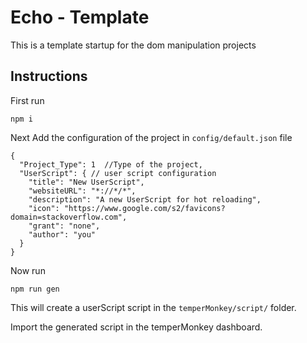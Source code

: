 # Echo - Template
This is a template startup for the dom manipulation projects

## Instructions
First run 
```
npm i
```
Next Add the configuration of the project in `config/default.json` file

```
{
  "Project_Type": 1  //Type of the project,
  "UserScript": { // user script configuration
    "title": "New UserScript",
    "websiteURL": "*://*/*",
    "description": "A new UserScript for hot reloading",
    "icon": "https://www.google.com/s2/favicons?domain=stackoverflow.com",
    "grant": "none",
    "author": "you"
  }
}
```

Now run
```
npm run gen
```
This will create a userScript script in the `temperMonkey/script/` folder. 

Import the generated script in the temperMonkey dashboard.
